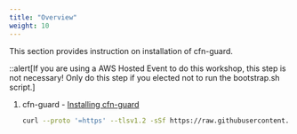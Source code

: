 ```yaml
---
title: "Overview"
weight: 10
---
```

This section provides instruction on installation of cfn-guard.

::alert[If you are using a AWS Hosted Event to do this workshop, this step is not necessary! Only do this step if you elected not to run the bootstrap.sh script.]

1. cfn-guard - [Installing cfn-guard](https://github.com/aws-cloudformation/cloudformation-guard#installation)
    ```bash
    curl --proto '=https' --tlsv1.2 -sSf https://raw.githubusercontent.com/aws-cloudformation/cloudformation-guard/main/install-guard.sh | sh
    ```
